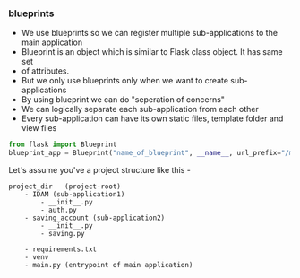 ### blueprints

- We use blueprints so we can register multiple sub-applications to the main application
- Blueprint is an object which is similar to Flask class object. It has same set 
- of attributes.
- But we only use blueprints only when we want to create sub-applications
- By using blueprint we can do "seperation of concerns"
- We can logically separate each sub-application from each other
- Every sub-application can have its own static files, template folder and view files


```python
from flask import Blueprint
blueprint_app = Blueprint("name_of_blueprint", __name__, url_prefix="/mysubapp")
```


Let's assume you've a project structure like this - 

```
project_dir   (project-root)
    - IDAM (sub-application1)
        - __init__.py
        - auth.py
    - saving_account (sub-application2)
        - __init__.py
        - saving.py 
        
    - requirements.txt
    - venv
    - main.py (entrypoint of main application)
```